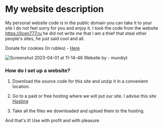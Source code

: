 # My website description
My personal website code is in the public domain you can take it to your site I do not feel sorry for you and enjoy it. I took the code from the website https://licen777.ru he did not write me that I am a thief that steal other people's sites, he just said cool and all.

Donate for cookies (In rubles) - [Here](https://mundiyt.easydonate.ru/)

![Screenshot 2023-04-01 at 11-14-46 Website by - mundiyt](https://user-images.githubusercontent.com/110762612/229274468-d274eb3b-510f-4f01-b1fc-f4ced97ebb88.png)

### How do I set up a website?

1. Download the source code for this site and unzip it in a convenient location.

2. Go to a paid or free hosting where we will put our site. I advise this site [Hosting](https://github.io)

3. Take all the files we downloaded and upload them to the hosting.

And that's it! Use with profit and with pleasure.
